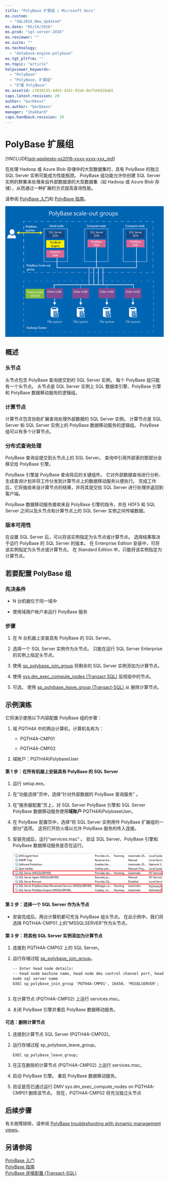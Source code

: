 ```yaml
---
title: "PolyBase 扩展组 | Microsoft Docs"
ms.custom: 
  - "SQL2016_New_Updated"
ms.date: "05/24/2016"
ms.prod: "sql-server-2016"
ms.reviewer: ""
ms.suite: ""
ms.technology: 
  - "database-engine-polybase"
ms.tgt_pltfrm: ""
ms.topic: "article"
helpviewer_keywords: 
  - "PolyBase"
  - "PolyBase, 扩展组"
  - "扩展 PolyBase"
ms.assetid: c7810135-4d63-4161-93ab-0e75e9d10ab5
caps.latest.revision: 20
author: "barbkess"
ms.author: "barbkess"
manager: "jhubbard"
caps.handback.revision: 19
---
```

# PolyBase 扩展组
[!INCLUDE[tsql-appliesto-ss2016-xxxx-xxxx-xxx_md](../../includes/tsql-appliesto-ss2016-xxxx-xxxx-xxx-md.md)]

  在处理 Hadoop 或 Azure Blob 存储中的大型数据集时，具有 PolyBase 的独立 SQL Server 实例可能成为性能瓶颈。 PolyBase 组功能允许你创建 SQL Server 实例的群集来处理来自外部数据源的大型数据集（如 Hadoop 或 Azure Blob 存储），从而通过一种扩展的方式提高查询性能。  
  
 请参阅 [PolyBase 入门](../../relational-databases/polybase/get-started-with-polybase.md)和 [PolyBase 指南](../../relational-databases/polybase/polybase-guide.md)。  
  
 ![PolyBase scale-out groups](../../relational-databases/polybase/media/polybase-scale-out-groups.png "PolyBase scale-out groups")  
  
## 概述  
  
### 头节点  
 头节点包含 PolyBase 查询提交到的 SQL Server 实例。 每个 PolyBase 组只能有一个头节点。 头节点是 SQL Server 实例上 SQL 数据库引擎、PolyBase 引擎和 PolyBase 数据移动服务的逻辑组。  
  
### 计算节点  
 计算节点包含协助扩展查询处理外部数据的 SQL Server 实例。 计算节点是 SQL Server 和 SQL Server 实例上的 PolyBase 数据移动服务的逻辑组。 PolyBase 组可以有多个计算节点。  
  
### 分布式查询处理  
 PolyBase 查询会提交到头节点上的 SQL Server。 查询中引用外部表的那部分会移交给 PolyBase 引擎。  
  
 PolyBase 引擎是 PolyBase 查询背后的关键组件。 它对外部数据查询进行分析、生成查询计划并将工作分发到计算节点上的数据移动服务以便执行。 完成工作后，它将接收来自计算节点的结果，并将其提交给 SQL Server 进行处理并返回到客户端。  
  
 PolyBase 数据移动服务接收来自 PolyBase 引擎的指令，并在 HDFS 和 SQL Server 之间以及头节点和计算节点上的 SQL Server 实例之间传输数据。  
  
### 版本可用性  
 在设置 SQL Server 后，可以将该实例指定为头节点或计算节点。  选择结果取决于运行 PolyBase 的 SQL Server 的版本。 在 Enterprise Edition 安装中，可将该实例指定为头节点或计算节点。 在 Standard Edition 中，只能将该实例指定为计算节点。  
  
## 若要配置 PolyBase 组  
  
### 先决条件  
  
-   N 台机器位于同一域中  
  
-   使用域用户帐户来运行 PolyBase 服务  
  
### 步骤  
  
1.  在 N 台机器上安装具有 PolyBase 的 SQL Server。  
  
2.  选择一个 SQL Server 实例作为头节点。 只能在运行 SQL Server Enterprise 的实例上指定头节点。  
  
3.  使用 [sp_polybase_join_group](../Topic/sp_polybase_join_group.md) 将剩余的 SQL Server 实例添加为计算节点。  
  
4.  使用 [sys.dm_exec_compute_nodes (Transact SQL)](../../relational-databases/system-dynamic-management-views/sys-dm-exec-compute-nodes-transact-sql.md) 监视组中的节点。  
  
5.  可选。 使用 [sp_polybase_leave_group (Transact-SQL)](../Topic/sp_polybase_leave_group%20\(Transact-SQL\).md) 从 删除计算节点。  
  
## 示例演练  
 它将演示使用以下内容配置 PolyBase 组的步骤：  
  
1.  域 *PQTH4A* 中的两台计算机，计算机名称为：  
  
    -   PQTH4A-CMP01  
  
    -   PQTH4A-CMP02  
  
2.  域帐户：PQTH4A\PolybaseUser  
  
#### 第 1 步：在所有机器上安装具有 PolyBase 的 SQL Server  
  
1.  运行 setup.exe。  
  
2.  在“功能选择”页中，选择“针对外部数据的 PolyBase 查询服务” 。  
  
3.  在“服务器配置”页上，对 SQL Server PolyBase 引擎和 SQL Server PolyBase 数据移动服务使用**域账户** PQTH4A\PolybaseUser。  
  
4.  在 PolyBase 配置页中，选择“将 SQL Server 实例用作 PolyBase 扩展组的一部分”选项。 这将打开防火墙以允许 PolyBase 服务的传入连接。  
  
5.  安装完成后，运行“services.msc” 。 验证 SQL Server、PolyBase 引擎和 PolyBase 数据移动服务是否在运行。  
  
     ![PolyBase services](../../relational-databases/polybase/media/polybase-services.png "PolyBase services")  
  
#### 第 2 步：选择一个 SQL Server 作为头节点  
  
-   安装完成后，两台计算机都可充当 PolyBase 组头节点。 在此示例中，我们将选择 PQTH4A-CMP01 上的“MSSQLSERVER”作为头节点。  
  
#### 第 3 步：将其他 SQL Server 实例添加为计算节点  
  
1.  连接到 PQTH4A-CMP02 上的 SQL Server。  
  
2.  运行存储过程 [sp_polybase_join_group](../Topic/sp_polybase_join_group.md)。  
  
    ```  
    -- Enter head node details:   
    -- head node machine name, head node dms control channel port, head node sql server name  
    EXEC sp_polybase_join_group 'PQTH4A-CMP01', 16450, 'MSSQLSERVER';  
  
    ```  
  
3.  在计算节点 (PQTH4A-CMP02) 上运行 services.msc。  
  
4.  关闭 PolyBase 引擎并重启 PolyBase 数据移动服务。  
  
#### 可选：删除计算节点  
  
1.  连接到计算节点 SQL Server (PQTH4A-CMP02)。  
  
2.  运行存储过程 sp_polybase_leave_group。  
  
    ```  
    EXEC sp_polybase_leave_group;  
    ```  
  
3.  在正在删除的计算节点 (PQTH4A-CMP02) 上运行 services.msc。  
  
4.  启动 PolyBase 引擎。 重启 PolyBase 数据移动服务。  
  
5.  验证是否已通过运行 DMV sys.dm_exec_compute_nodes on PQTH4A-CMP01 删除该节点。 现在，PQTH4A-CMP02 将充当独立头节点  
  
## 后续步骤  
 有关故障排除，请参阅 [PolyBase troubleshooting with dynamic management views](../Topic/PolyBase%20troubleshooting%20with%20dynamic%20management%20views.md)。  
  
## 另请参阅  
 [PolyBase 入门](../../relational-databases/polybase/get-started-with-polybase.md)   
 [PolyBase 指南](../../relational-databases/polybase/polybase-guide.md)   
 [PolyBase 连接配置 (Transact-SQL)](../../database-engine/configure-windows/polybase-connectivity-configuration-transact-sql.md)  
  
  